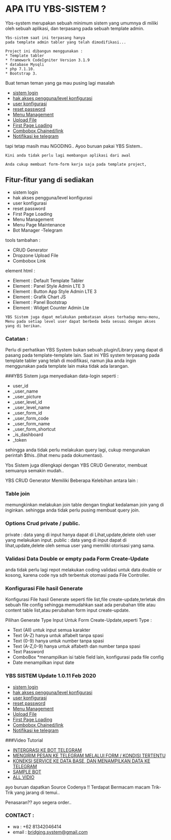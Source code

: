 # APA ITU YBS-SISTEM ?

Ybs-system merupakan sebuah minimum sistem 
yang umumnya di miliki oleh sebuah aplikasi, 
dan terpasang pada sebuah template admin.

```
Ybs-sistem saat ini terpasang hanya 
pada template admin tabler yang telah dimodifikasi...

Project ini dibangun menggunakan :
* Template tabler
* framework CodeIgniter Version 3.1.9
* database Mysqli
* php 7.1.10.
* Bootstrap 3.

```



Buat teman teman yang ga mau pusing lagi masalah
* [sistem login](https://github.com/YapsBridging/sistem.git)
* [hak akses pengguna/level konfigurasi](https://github.com/YapsBridging/sistem.git)
* [user konfigurasi](https://github.com/YapsBridging/sistem.git)
* [reset password](https://github.com/YapsBridging/sistem.git)
* [Menu Management](https://github.com/YapsBridging/sistem.git)
* [Upload File](https://github.com/YapsBridging/sistem.git)
* [First Page Loading](https://github.com/YapsBridging/sistem.git)
* [Combobox Chained/link](https://github.com/YapsBridging/sistem.git)
* [Notifikasi ke telegram](https://github.com/YapsBridging/sistem.git)

tapi tetap masih mau NGODING..
Ayoo buruan pakai YBS Sistem..

```
Kini anda tidak perlu lagi membangun aplikasi dari awal
```

```
Anda cukup membuat form-form kerja saja pada template project,
```

## Fitur-fitur yang di sediakan
* sistem login
* hak akses pengguna/level konfigurasi
* user konfigurasi
* reset password
* First Page Loading
* Menu Management
* Menu Page Maintenance
* Bot Manager -Telegram

tools tambahan :
* CRUD Generator
* Dropzone Upload File
* Combobox Link

element html :
* Element : Default  Template Tabler
* Element : Panel Style Admin LTE 3
* Element : Button App Style Admin LTE 3
* Element : Grafik Chart JS
* Element : Panel Bootstrap
* Element : Widget Counter Admin Lte

```
YBS Sistem juga dapat melakukan pembatasan akses terhadap menu-menu,
Menu pada setiap level user dapat berbeda beda sesuai dengan akses yang di berikan.
```

### Catatan :

Perlu di perhatikan YBS System bukan sebuah plugin/Library yang dapat di pasang pada template-template lain.
Saat ini YBS system terpasang pada template tabler yang telah di modifikasi, 
namun jika anda ingin menggunakan pada template lain maka tidak ada larangan.


###YBS Sistem juga menyediakan data-login seperti :
* user_id
* _user_name
* _user_picture
* _user_level_id
* _user_level_name
* _user_form_id
* _user_form_code
* _user_form_name
* _user_form_shortcut
* _is_dashboard
* _token

sehingga anda tidak perlu melakukan query lagi,
cukup mengunakan perintah $this..(lihat menu pada dokumentasi).

Ybs Sistem juga dilengkapi dengan YBS CRUD Generator,
membuat semuanya semakin mudah..

YBS CRUD Generator Memiliki Beberapa Kelebihan antara lain :

### Table join
memungkinkan melakukan join table dengan tingkat kedalaman join yang di inginkan. 
sehingga anda tidak perlu pusing membuat query join.

### Options Crud private / public.
private : data yang di input hanya dapat di Lihat,update,delete oleh user yang melakukan input.
public  : data yang di input dapat di lihat,update,delete oleh semua user yang memiliki otorisasi yang sama.

### Validasi Data Double or empty pada Form Create-Update
anda tidak perlu lagi repot melakukan coding validasi untuk data double or kosong,
karena code nya sdh terbentuk otomasi pada File Controller.

### Konfigurasi File hasil Generate
Konfigurasi File hasil Generate seperti file list,file create-update,terletak dlm sebuah file config 
sehingga memudahkan saat ada perubahan title atau content table list,atau perubahan form input create-update.

Pilihan Generate Type Input Untuk Form Create-Update,seperti Type :
* Text (All) untuk  input semua karakter
* Text (A-Z) hanya untuk alfabelt tanpa spasi
* Text (0-9) hanya untuk number  tanpa spasi
* Text (A-Z,0-9) hanya untuk alfabeth dan number tanpa spasi
* Text Password
* ComboBox    *menampilkan isi table field lain, konfigurasi pada file config
* Date  menampilkan input date





### YBS SISTEM Update 1.0.11 Feb 2020
* [sistem login](https://github.com/YapsBridging/sistem.git)
* [hak akses pengguna/level konfigurasi](https://github.com/YapsBridging/sistem.git)
* [user konfigurasi](https://github.com/YapsBridging/sistem.git)
* [reset password](https://github.com/YapsBridging/sistem.git)
* [Menu Management](https://github.com/YapsBridging/sistem.git)
* [Upload File](https://github.com/YapsBridging/sistem.git)
* [First Page Loading](https://github.com/YapsBridging/sistem.git)
* [Combobox Chained/link](https://github.com/YapsBridging/sistem.git)
* [Notifikasi ke telegram](https://github.com/YapsBridging/sistem.git)


###Video Tutorial

* [INTERGRASI KE BOT TELEGRAM](https://youtu.be/Eu5K-gGFNr8)
* [MENGIRIM PESAN KE TELEGRAM MELALUI FORM / KONDISI TERTENTU](https://youtu.be/ClkxoNFMEio)
* [KONEKSI SERVICE KE DATA BASE, DAN MENAMPILKAN DATA KE TELEGRAM](https://youtu.be/q9aFv0c1wRQ)
* [SAMPLE BOT](https://t.me/ybsapp_bot)
* [ALL VIDIO](https://www.youtube.com/playlist?list=PLa5lI5XCqbP55HISIuBnjAIXgVSwtBAGl)


ayo buruan dapatkan Source Codenya !!
Terdapat Bermacam macam Trik-Trik yang jarang di temui..

Penasaran?? ayo segera order..

### CONTACT :
* wa : +62 81342046414
* email : bridging.system@gmail.com

